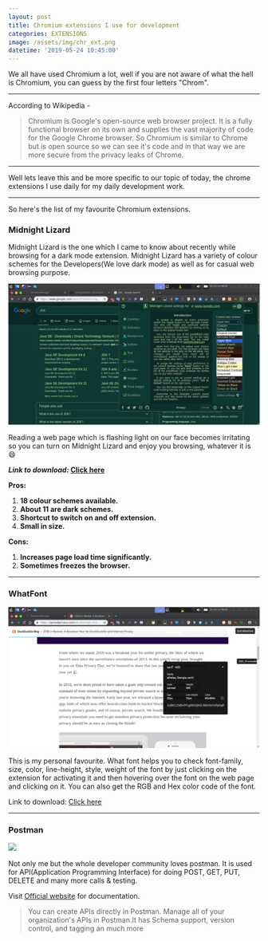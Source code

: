 ```yaml
---
layout: post
title: Chromium extensions I use for development
categories: EXTENSIONS
image: /assets/img/chr_ext.png
datetime: '2019-05-24 10:45:00'
---
```

We all have used Chromium a lot, well if you are not aware of what the hell is Chromium, you can guess by the first four letters "Chrom".

- - -

According to Wikipedia - 

> Chromium is Google's open-source web browser project. It is a fully functional browser on its own and supplies the vast majority of code for the Google Chrome browser. 
> So Chromium is similar to Chrome but is open source so we can see it's code and in that way we are more secure from the privacy leaks of Chrome.

- - -

Well lets leave this and be more specific to our topic of today, the chrome extensions I use daily for my daily development work.

- - -

So here's the list of my favourite Chromium extensions.

### Midnight Lizard

Midnight Lizard is the one which I came to know about recently while browsing for a dark mode extension.   Midnight Lizard has a variety of colour schemes for the Developers(We love dark mode) as well as for casual web browsing purpose.

![Midnight Lizard](/assets/img/md_lzrd.png "Midnight Lizard")

Reading a web page which is flashing light on our face becomes irritating so you can turn on Midnight Lizard and enjoy you browsing, whatever it is :smile:

**_Link to download:_ [Click here](https://chrome.google.com/webstore/detail/midnight-lizard/pbnndmlekkboofhnbonilimejonapojg?hl=en)**

**Pros:**   

1. **18 colour schemes available.**   
2. **About 11 are dark schemes.**   
3. **Shortcut to switch on and off extension.**   
4. **Small in size.**

**Cons:**

1. **Increases page load time significantly.**
2. **Sometimes freezes the browser.**

- - -

### WhatFont

![WhatFont](/assets/img/wf.png "Whatfont")

This is my personal favourite. What font helps you to check font-family, size, color, line-height, style, weight of the font by just clicking on  the extension for activating it and then hovering over the font on the web page and clicking on it. You can also get the RGB and Hex color code of the font.

Link to download: [Click here](https://chrome.google.com/webstore/detail/whatfont/jabopobgcpjmedljpbcaablpmlmfcogm?hl=en)

- - -

### Postman

![](https://learning.getpostman.com/static/lc-home-hero.075cf2a5.svg)

Not only me but the whole developer community loves postman. It is used for API(Application Programming Interface) for doing POST, GET, PUT, DELETE and many more calls & testing.

Visit [Official website](https://www.getpostman.com/) for documentation.

> You can create APIs directly in Postman. Manage all of your organization's APIs in Postman.It has Schema support, version control, and tagging an much more
